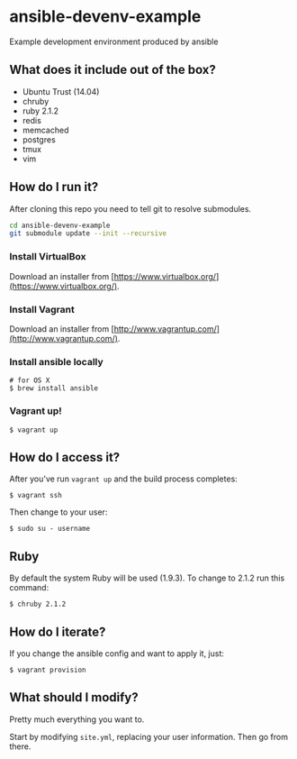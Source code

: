 ansible-devenv-example
======================

Example development environment produced by ansible

## What does it include out of the box?

* Ubuntu Trust (14.04)
* chruby
* ruby 2.1.2
* redis
* memcached
* postgres
* tmux
* vim

## How do I run it?

After cloning this repo you need to tell git to resolve submodules.

~~~bash
cd ansible-devenv-example
git submodule update --init --recursive
~~~

### Install VirtualBox

Download an installer from [https://www.virtualbox.org/](https://www.virtualbox.org/).

### Install Vagrant

Download an installer from [http://www.vagrantup.com/](http://www.vagrantup.com/).

### Install ansible locally

```
# for OS X
$ brew install ansible
```

### Vagrant up!

```
$ vagrant up
```

## How do I access it?

After you've run `vagrant up` and the build process completes:

```
$ vagrant ssh
```

Then change to your user:

```
$ sudo su - username
```

## Ruby

By default the system Ruby will be used (1.9.3).  To change to 2.1.2 run this command:

```
$ chruby 2.1.2
```

## How do I iterate?

If you change the ansible config and want to apply it, just:

```
$ vagrant provision
```

## What should I modify?

Pretty much everything you want to.

Start by modifying `site.yml`, replacing your user information.  Then go from there.


